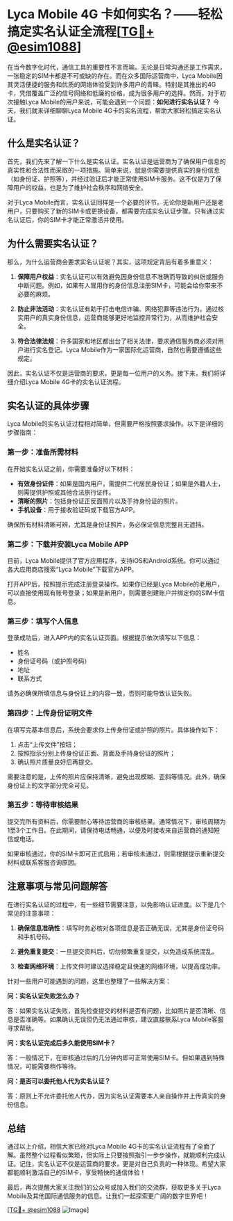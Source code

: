 # Lyca Mobile 4G 卡如何实名？——轻松搞定实名认证全流程[[TG💪+ @esim1088](https://t.me/s/esim1088)]

在当今数字化时代，通信工具的重要性不言而喻。无论是日常沟通还是工作需求，一张稳定的SIM卡都是不可或缺的存在。而在众多国际运营商中，Lyca Mobile因其灵活便捷的服务和优质的网络体验受到许多用户的青睐。特别是其推出的4G卡，凭借覆盖广泛的信号网络和低廉的价格，成为很多用户的选择。然而，对于初次接触Lyca Mobile的用户来说，可能会遇到一个问题：**如何进行实名认证？** 今天，我们就来详细聊聊Lyca Mobile 4G卡的实名流程，帮助大家轻松搞定实名认证。

## 什么是实名认证？

首先，我们先来了解一下什么是实名认证。实名认证是运营商为了确保用户信息的真实性和合法性而采取的一项措施。简单来说，就是你需要提供真实的身份信息（如身份证、护照等），并经过验证后才能正常使用SIM卡服务。这不仅是为了保障用户的权益，也是为了维护社会秩序和网络安全。

对于Lyca Mobile而言，实名认证同样是一个必要的环节。无论你是新用户还是老用户，只要购买了新的SIM卡或更换设备，都需要完成实名认证步骤。只有通过实名认证后，你的SIM卡才能正常激活并使用。

## 为什么需要实名认证？

那么，为什么运营商会要求实名认证呢？其实，这项规定背后有着多重意义：

1. **保障用户权益**：实名认证可以有效避免因身份信息不准确而导致的纠纷或服务中断问题。例如，如果有人冒用你的身份信息注册SIM卡，可能会给你带来不必要的麻烦。
   
2. **防止非法活动**：实名认证有助于打击电信诈骗、网络犯罪等违法行为。通过核实用户的真实身份信息，运营商能够更好地监控异常行为，从而维护社会安全。

3. **符合法律法规**：许多国家和地区都出台了相关法律，要求通信服务商必须对用户进行实名登记。Lyca Mobile作为一家国际化运营商，自然也需要遵循这些规定。

因此，实名认证不仅是运营商的要求，更是每一位用户的义务。接下来，我们将详细介绍Lyca Mobile 4G卡的实名认证流程。

## 实名认证的具体步骤

Lyca Mobile的实名认证过程相对简单，但需要严格按照要求操作。以下是详细的步骤指南：

### 第一步：准备所需材料

在开始实名认证之前，你需要准备好以下材料：

- **有效身份证件**：如果是国内用户，需提供二代居民身份证；如果是外籍人士，则需提供护照或其他合法旅行证件。
- **清晰的照片**：包括身份证正反面照片以及手持身份证的照片。
- **手机设备**：用于接收验证码或下载官方APP。

确保所有材料清晰可辨，尤其是身份证照片，务必保证信息完整且无遮挡。

### 第二步：下载并安装Lyca Mobile APP

目前，Lyca Mobile提供了官方应用程序，支持iOS和Android系统。你可以通过各大应用商店搜索“Lyca Mobile”下载官方APP。

打开APP后，按照提示完成注册登录操作。如果你已经是Lyca Mobile的老用户，可以直接使用现有账号登录；如果是新用户，则需要创建账户并绑定你的SIM卡信息。

### 第三步：填写个人信息

登录成功后，进入APP内的实名认证页面。根据提示依次填写以下信息：

- 姓名
- 身份证号码（或护照号码）
- 地址
- 联系方式

请务必确保所填信息与身份证上的内容一致，否则可能导致认证失败。

### 第四步：上传身份证明文件

在填写完基本信息后，系统会要求你上传身份证或护照的照片。具体操作如下：

1. 点击“上传文件”按钮；
2. 按照指示分别上传身份证正面、背面及手持身份证的照片；
3. 确认照片质量良好后再提交。

需要注意的是，上传的照片应保持清晰，避免出现模糊、歪斜等情况。此外，确保身份证上的文字部分完全可见。

### 第五步：等待审核结果

提交完所有资料后，你需要耐心等待运营商的审核结果。通常情况下，审核周期为1至3个工作日。在此期间，请保持电话畅通，以便及时接收来自运营商的通知短信或电话。

如果审核通过，你的SIM卡即可正式启用；若审核未通过，则需根据提示重新提交材料或联系客服咨询原因。

## 注意事项与常见问题解答

在进行实名认证的过程中，有一些细节需要注意，以免影响认证进度。以下是几个常见的注意事项：

1. **确保信息准确性**：填写时务必核对各项信息是否正确无误，尤其是身份证号码和手机号码。
   
2. **避免重复提交**：一旦提交资料后，切勿频繁重复提交，以免造成系统混乱。

3. **检查网络环境**：上传文件时建议选择稳定且快速的网络环境，以提高成功率。

针对一些用户可能遇到的问题，这里也整理了一些解决方案：

**问：实名认证失败怎么办？**

答：如果实名认证失败，首先检查提交的材料是否有问题，比如照片是否清晰、信息是否准确等。如果确认无误但仍无法通过审核，建议直接联系Lyca Mobile客服寻求帮助。

**问：实名认证完成后多久能使用SIM卡？**

答：一般情况下，在审核通过后的几分钟内即可正常使用SIM卡。但如果遇到特殊情况，可能需要稍作等待。

**问：是否可以委托他人代为实名认证？**

答：原则上不允许委托他人代办，因为实名认证需要本人亲自操作并上传真实的身份信息。

## 总结

通过以上介绍，相信大家已经对Lyca Mobile 4G卡的实名认证流程有了全面了解。虽然整个过程看似繁琐，但实际上只要按照指引一步步操作，就能顺利完成认证。记住，实名认证不仅是运营商的要求，更是对自己负责的一种体现。希望大家都能顺利激活自己的SIM卡，享受畅快的通信体验！

最后，再次提醒大家关注我们的公众号或加入我们的交流群，获取更多关于Lyca Mobile及其他国际通信服务的信息。让我们一起探索更广阔的数字世界吧！

[[TG💪+ @esim1088](https://t.me/s/esim1088) ![Image](https://i.postimg.cc/4NQfJmqS/Snipaste-2025-05-13-00-14-12.png)]